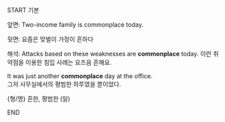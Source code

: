 START
기본

앞면:
Two-income family is commonplace today. 

뒷면:
요즘은 맞벌이 가정이 흔하다

해석:
Attacks based on these weaknesses are **commonplace** today. 
이런 취약점을 이용한 침입 사례는 요즈음 흔해요.

It was just another **commonplace** day at the office.  
그저 사무실에서의 평범한 하루였을 뿐이었다.

{형/명} 흔한, 평범한 (일)
<!--ID: 1743042783965-->
END

